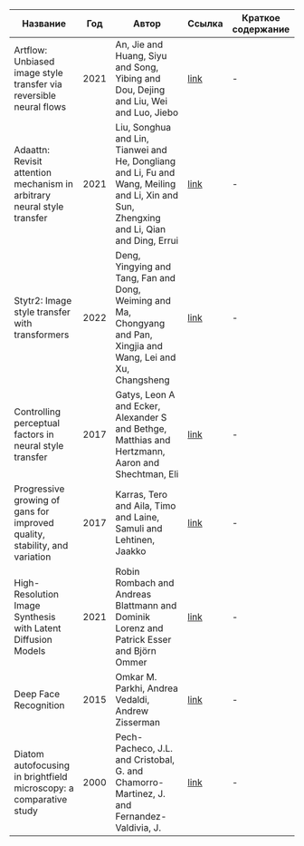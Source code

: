 | Название | Год | Автор | Ссылка | Краткое содержание |
| -------- |---- | ----- | ------ | ---- |
|Artflow: Unbiased image style transfer via reversible neural flows|2021|An, Jie and Huang, Siyu and Song, Yibing and Dou, Dejing and Liu, Wei and Luo, Jiebo|[link](https://doi.org/10.48550/arXiv.2103.16877)|-|
|Adaattn: Revisit attention mechanism in arbitrary neural style transfer|2021|Liu, Songhua and Lin, Tianwei and He, Dongliang and Li, Fu and Wang, Meiling and Li, Xin and Sun, Zhengxing and Li, Qian and Ding, Errui|[link](https://doi.org/10.48550/arXiv.2108.03647)|-|
|Stytr2: Image style transfer with transformers|2022|Deng, Yingying and Tang, Fan and Dong, Weiming and Ma, Chongyang and Pan, Xingjia and Wang, Lei and Xu, Changsheng|[link](https://doi.org/10.48550/arXiv.2105.14576)|-|
|Controlling perceptual factors in neural style transfer|2017|Gatys, Leon A and Ecker, Alexander S and Bethge, Matthias and Hertzmann, Aaron and Shechtman, Eli|[link](https://doi.org/10.48550/arXiv.1611.07865)|-|
Progressive growing of gans for improved quality, stability, and variation|2017|Karras, Tero and Aila, Timo and Laine, Samuli and Lehtinen, Jaakko|[link](https://doi.org/10.48550/arXiv.1710.10196)|-|
|High-Resolution Image Synthesis with Latent Diffusion Models|2021|Robin Rombach and Andreas Blattmann and Dominik Lorenz and Patrick Esser and Björn Ommer|[link](https://doi.org/10.48550/arXiv.2112.10752)|-|
|Deep Face Recognition|2015|Omkar M. Parkhi, Andrea Vedaldi, Andrew Zisserman|[link](https://www.robots.ox.ac.uk/~vgg/publications/2015/Parkhi15/parkhi15.pdf)|-|
|Diatom autofocusing in brightfield microscopy: a comparative study|2000|Pech-Pacheco, J.L. and Cristobal, G. and Chamorro-Martinez, J. and Fernandez-Valdivia, J.|[link](https://ieeexplore.ieee.org/document/903548)|-|
